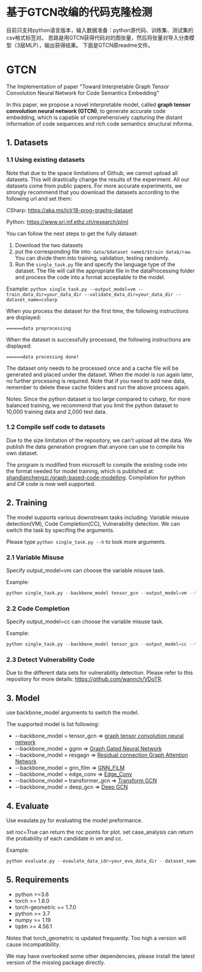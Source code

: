 # 基于GTCN改编的代码克隆检测
目前只支持python语言版本，输入数据准备：python源代码、训练集、测试集的csv格式标签对。
思路是用GTCN获得代码对的图张量，然后将张量对导入分类模型（3层MLP），输出获得结果。
下面是GTCN原readme文件。
# GTCN

The Implementation of paper "Toward Interpretable Graph Tensor Convolution Neural Network for Code Semantics Embedding"

In this paper, we propose a novel interpretable model, called **graph tensor convolution neural network (GTCN)**, to generate accurate code embedding, which is capable of comprehensively capturing the distant information of code sequences and rich code semantics structural informa.

## 1. Datasets

### 1.1 Using existing datasets

Note that due to the space limitations of Github, we cannot upload all datasets. This will drastically change the results of the experiment. All our datasets come from public papers. For more accurate experiments, we strongly recommend that you download the datasets according to the following url and set them:

CSharp: https://aka.ms/iclr18-prog-graphs-dataset

Python: https://www.sri.inf.ethz.ch/research/plml

You can follow the next steps to get the fully dataset:

1. Download the two datasets
2. put the corresponding file into: ```data/$dataset name$/$train data$/raw```. You can divide them into training, validation, testing randomly.
3. Run the ```single_task.py``` file and specify the language type of the dataset. The file will call the appropriate file in the dataProcessing folder and process the code into a format acceptable to the model.

Example:
```python single_task.py --output_model=vm --train_data_dir=your_data_dir --validate_data_dir=your_data_dir --dataset_name=csharp```

When you process the dataset for the first time, the following instructions are displayed:

```======data preprocessing```

When the dataset is successfully processed, the following instructions are displayed: 

```======data processing done!```


The dataset only needs to be processed once and a cache file will be generated and placed under the dataset. When the model is run again later, no further processing is required. Note that if you need to add new data, remember to delete these cache folders and run the above process again.

Notes: Since the python dataset is too large compared to csharp, for more balanced training, we recommend that you limit the python dataset to 10,000 training data and 2,000 test data.

### 1.2 Compile self code to datasets

Due to the size limitation of the repository, we can't upload all the data. We publish the data generation program that anyone can use to compile his own dataset.

The program is  modified from microsoft to compile the existing code into the format needed for model training, which is published at: [shandianchengzi
/graph-based-code-modelling](https://github.com/shandianchengzi/graph-based-code-modelling/tree/shan).
Compilation for python and C# code is now well supported.

## 2. Training

The model supports various downstream tasks including: Variable misuse detection(VM), Code Completion(CC), Vulnerability detection. We can switch the task by specifing the arguments.

Please type ```python single_task.py --h``` to look more arguments.

### 2.1 Variable Misuse

Specify output_model=vm can choose the variable misuse task.

Example:
```python
python single_task.py --backbone_model tensor_gcn --output_model=vm --train_data_dir=your_data_dir --validate_data_dir=your_data_dir --dataset_name=csharp  --result_dir=./result
```

### 2.2 Code Completion

Specify output_model=cc can choose the variable misuse task.

Example:
```python
python single_task.py --backbone_model tensor_gcn --output_model=cc --train_data_dir=your_data_dir --validate_data_dir=your_data_dir --dataset_name=python  --result_dir=./result
```

### 2.3 Detect Vulnerability Code

Due to the different data sets for vulnerability detection. Please refer to this repository for more details: https://github.com/wannch/VDoTR.


## 3. Model

use backbone_model arguments to switch the model.

The supported model is list following:
+ --backbone_model = tensor_gcn => [graph tensor convolution neural network](.)
+ --backbone_model = ggnn => [Graph Gated Neural Network](https://arxiv.org/abs/1511.05493)
+ --backbone_model = resgagn => [Residual connection Graph Attention Network](https://onlinelibrary.wiley.com/doi/abs/10.1002/spe.3094)
+ --backbone_model = gnn_film => [GNN_FiLM](https://arxiv.org/abs/1906.12192)
+ --backbone_model = edge_conv => [Edge_Conv](https://arxiv.org/pdf/1801.07829.pdf)
+ --backbone_model = transformer_gcn => [Transform GCN](Transformer_GCN)
+ --backbone_model = deep_gcn => [Deep GCN](https://arxiv.org/abs/1904.03751)

## 4. Evaluate

Use evaulate.py for evaluating the model preformance.

set roc=True can return the roc points for plot.
set case_analysis can return the probability of each candidate in vm and cc.

Example:
```python
python evaluate.py --evaulate_data_idr=your_eva_data_dir --dataset_name=csharp --load_model_file=your_model_checkpoint --roc=True --case_analysis=True
```
## 5. Requirements

* python >=3.6
* torch >= 1.8.0
* torch-geometric  == 1.7.0
* python >= 3.7
* numpy >= 1.19
* tqdm >= 4.56.1

Notes that torch_geometric is updated frequently. Too high a version will cause incompatibility.

We may have overlooked some other dependencies, please install the latest version of the missing package directly.

